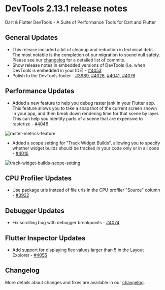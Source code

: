 # DevTools 2.13.1 release notes

Dart & Flutter DevTools - A Suite of Performance Tools for Dart and Flutter

## General Updates
* This release included a lot of cleanup and reduction in technical debt. The most notable is the completion of our
migration to sound null safety. Please see our
[changelog](https://github.com/flutter/devtools/blob/master/CHANGELOG.md) for a detailed list of commits.
* Show release notes in embedded versions of DevTools (i.e. when DevTools is embedded in your IDE) - [#4053](https://github.com/flutter/devtools/pull/4053)
* Polish to the DevTools footer - [#3989](https://github.com/flutter/devtools/pull/3989),
[#4026](https://github.com/flutter/devtools/pull/4026),
[#4041](https://github.com/flutter/devtools/pull/4041),
[#4076](https://github.com/flutter/devtools/pull/4076)

## Performance Updates
* Added a new feature to help you debug raster jank in your Flutter app. This feature allows you to take a snapshot
of the current screen shown in your app, and then break down rendering time for that scene by layer. This can help you
identify parts of a scene that are expensive to rasterize - [#4046](https://github.com/flutter/devtools/pull/4046)

![raster-metrics-feature]({{site.url}}/development/tools/devtools/release-notes/images-2.13.1/image1.png "raster metrics feature")

* Added a scope setting for "Track Widget Builds", allowing you to specify whether widget builds should be tracked in
your code only or in all code - [#4010](https://github.com/flutter/devtools/pull/4010)

![track-widget-builds-scope-setting]({{site.url}}/development/tools/devtools/release-notes/images-2.13.1/image2.png "track widget builds scope setting")

## CPU Profiler Updates
* Use package uris instead of file uris in the CPU profiler "Source" column - [#3932](https://github.com/flutter/devtools/pull/3932)

## Debugger Updates
* Fix scrolling bug with debugger breakpoints - [#4074](https://github.com/flutter/devtools/pull/4074)

## Flutter Inspector Updates
* Add support for displaying flex values larger than 5 in the Layout Explorer - [#4055](https://github.com/flutter/devtools/pull/4055)

## Changelog
More details about changes and fixes are available in our
[changelog](https://github.com/flutter/devtools/blob/master/CHANGELOG.md).
